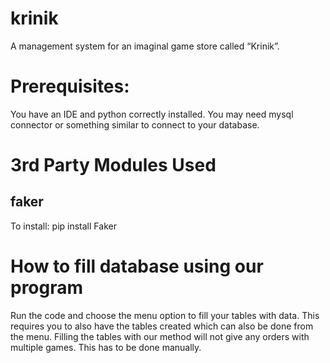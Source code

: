 # krinik

A  management system for an imaginal game
store called “Krinik”.

# Prerequisites: 
You have an IDE and python correctly installed. You may need mysql connector or something
similar to connect to your database.

# 3rd Party Modules Used
## faker
To install: pip install Faker


# How to fill database using our program
Run the code and choose the menu option to fill your tables with data. This requires you
to also have the tables created which can also be done from the menu. Filling the
tables with our method will not give any orders with multiple games. This has to be
done manually.